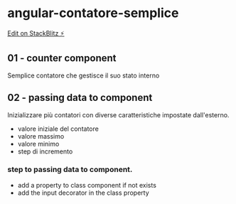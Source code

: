 # angular-contatore-semplice

[Edit on StackBlitz ⚡️](https://stackblitz.com/edit/angular-contatore-semplice)


## 01 - counter component

Semplice contatore che gestisce il suo stato interno

## 02 - passing data to component

Inizializzare più contatori con diverse caratteristiche impostate dall'esterno.

- valore iniziale del contatore
- valore massimo
- valore minimo
- step di incremento

### step to passing data to component.

- add a property to class component if not exists
- add the input decorator in the class property

